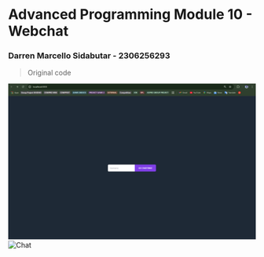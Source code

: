 # Advanced Programming Module 10 - Webchat
### Darren Marcello Sidabutar - 2306256293

> Original code

![Login](img/ss1.png)
![Chat](imag/ss2.png)
